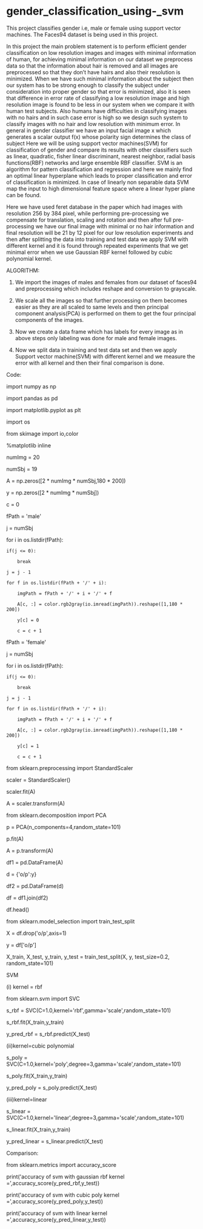 # gender_classification_using-_svm
This project classifies gender i.e, male or female using support vector machines. The Faces94 dataset is being used in this project.


In this project the main problem statement is to perform efficient gender classification on low resolution images and images with minimal information of human, for achieving minimal information on our dataset we preprocess data so that the information about hair is removed and all images are preprocessed so that they don’t have hairs and also their resolution is minimized. When we have such minimal information about the subject then our system has to be strong enough to classify the subject under consideration into proper gender so that error is minimized, also it is seen that difference in error rate of classifying a low resolution image and high resolution image is found to be less in our system when we compare it with human test subjects. Also humans have difficulties in classifying images with no hairs and in such case error is high so we design such system to classify images with no hair and low resolution with minimum error. In general in gender classifier we have an input facial image x which generates a scalar output f(x) whose polarity sign determines the class of subject Here we will be using support vector machines(SVM) for classification of gender and compare its results with other classifiers such as linear, quadratic, fisher linear discriminant, nearest neighbor, radial basis functions(RBF) networks and large ensemble RBF classifier. SVM is an algorithm for pattern classification and regression and here we mainly find an optimal linear hyperplane which leads to proper classification and error of classification is minimized. In case of linearly non separable data SVM map the input to high dimensional feature space where a linear hyper plane can be found.

Here we have used feret database in the paper which had images with resolution 256 by 384 pixel, while performing pre-processing we compensate for translation, scaling and rotation and then after full pre-processing we have our final image with minimal or no hair information and final resolution will be 21 by 12 pixel for our low resolution experiments and then after splitting the data into training and test data we apply SVM with different kernel and it is found through repeated experiments that we get minimal error when we use Gaussian RBF kernel followed by cubic polynomial kernel.

ALGORITHM:

1. We import the images of males and females from our dataset of faces94 and preprocessing which includes reshape and conversion to grayscale.

2. We scale all the images so that further processing on them becomes easier as they are all scaled to same levels and then principal component analysis(PCA) is performed on them to get the four principal components of the images.

3. Now we create a data frame which has labels for every image as in above steps only labeling was done for male and female images.

4. Now we split data in training and test data set and then we apply Support vector machine(SVM) with different kernel and we measure the error with all kernel and then their final comparison is done.

Code:

import numpy as np

import pandas as pd

import matplotlib.pyplot as plt

import os

from skimage import io,color

%matplotlib inline

numImg = 20

numSbj = 19

A = np.zeros([2 * numImg * numSbj,180 * 200])

y = np.zeros([2 * numImg * numSbj])

c = 0

fPath = 'male'

j = numSbj

for i in os.listdir(fPath):

    if(j <= 0):
    
        break
        
    j = j - 1
    
    for f in os.listdir(fPath + '/' + i):
    
        imgPath = fPath + '/' + i + '/' + f
        
        A[c, :] = color.rgb2gray(io.imread(imgPath)).reshape([1,180 * 200])
        
        y[c] = 0
        
        c = c + 1

fPath = 'female'

j = numSbj

for i in os.listdir(fPath):

    if(j <= 0):
    
        break
        
    j = j - 1
    
    for f in os.listdir(fPath + '/' + i):
    
        imgPath = fPath + '/' + i + '/' + f
        
        A[c, :] = color.rgb2gray(io.imread(imgPath)).reshape([1,180 * 200])
        
        y[c] = 1
        
        c = c + 1
 
 from sklearn.preprocessing import StandardScaler
 
 scaler = StandardScaler()
 
 scaler.fit(A)
 
 A = scaler.transform(A)
 
 from sklearn.decomposition import PCA
 
 p = PCA(n_components=4,random_state=101)
 
 p.fit(A)
 
 A = p.transform(A)
 
df1 = pd.DataFrame(A)

d = {'o/p':y}

df2 = pd.DataFrame(d)

df = df1.join(df2)

df.head()

from sklearn.model_selection import train_test_split

X = df.drop('o/p',axis=1)

y = df['o/p']

X_train, X_test, y_train, y_test = train_test_split(X, y, test_size=0.2, random_state=101)

SVM

(i) kernel = rbf

from sklearn.svm import SVC

s_rbf = SVC(C=1.0,kernel='rbf',gamma='scale',random_state=101)

s_rbf.fit(X_train,y_train)

y_pred_rbf = s_rbf.predict(X_test)

(ii)kernel=cubic polynomial

s_poly = SVC(C=1.0,kernel='poly',degree=3,gamma='scale',random_state=101)

s_poly.fit(X_train,y_train)

y_pred_poly = s_poly.predict(X_test)

(iii)kernel=linear

s_linear = SVC(C=1.0,kernel='linear',degree=3,gamma='scale',random_state=101)

s_linear.fit(X_train,y_train)

y_pred_linear = s_linear.predict(X_test)

Comparison:

from sklearn.metrics import accuracy_score

print('accuracy of svm with gaussian rbf kernel =',accuracy_score(y_pred_rbf,y_test))

print('accuracy of svm with cubic poly kernel =',accuracy_score(y_pred_poly,y_test))

print('accuracy of svm with linear kernel =',accuracy_score(y_pred_linear,y_test))




